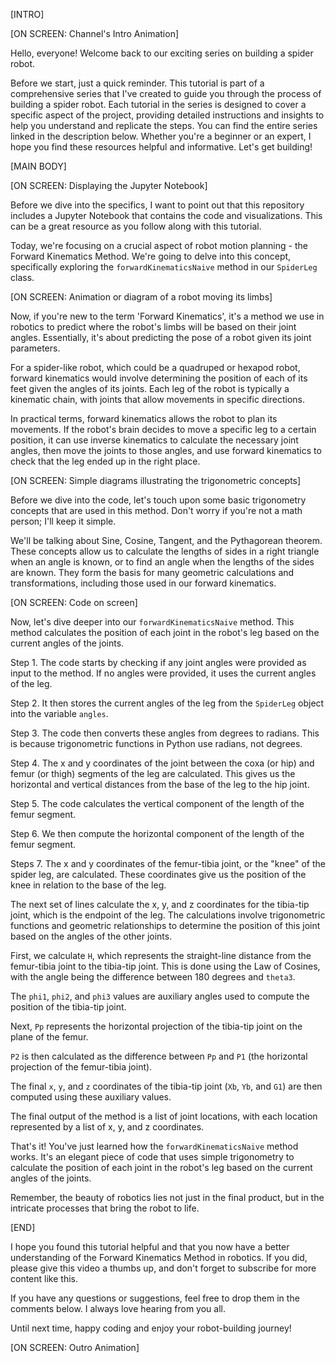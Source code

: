 [INTRO]

[ON SCREEN: Channel's Intro Animation]

Hello, everyone! Welcome back to our exciting series on building a spider robot. 

Before we start, just a quick reminder. This tutorial is part of a comprehensive series that I've created to guide you through the process of building a spider robot. Each tutorial in the series is designed to cover a specific aspect of the project, providing detailed instructions and insights to help you understand and replicate the steps. You can find the entire series linked in the description below. Whether you're a beginner or an expert, I hope you find these resources helpful and informative. Let's get building!

[MAIN BODY]

[ON SCREEN: Displaying the Jupyter Notebook]

Before we dive into the specifics, I want to point out that this repository includes a Jupyter Notebook that contains the code and visualizations. This can be a great resource as you follow along with this tutorial.

Today, we're focusing on a crucial aspect of robot motion planning - the Forward Kinematics Method. We're going to delve into this concept, specifically exploring the `forwardKinematicsNaive` method in our `SpiderLeg` class.

[ON SCREEN: Animation or diagram of a robot moving its limbs]

Now, if you're new to the term 'Forward Kinematics', it's a method we use in robotics to predict where the robot's limbs will be based on their joint angles. Essentially, it's about predicting the pose of a robot given its joint parameters.

For a spider-like robot, which could be a quadruped or hexapod robot, forward kinematics would involve determining the position of each of its feet given the angles of its joints. Each leg of the robot is typically a kinematic chain, with joints that allow movements in specific directions.

In practical terms, forward kinematics allows the robot to plan its movements. If the robot's brain decides to move a specific leg to a certain position, it can use inverse kinematics to calculate the necessary joint angles, then move the joints to those angles, and use forward kinematics to check that the leg ended up in the right place.

[ON SCREEN: Simple diagrams illustrating the trigonometric concepts]

Before we dive into the code, let's touch upon some basic trigonometry concepts that are used in this method. Don't worry if you're not a math person; I'll keep it simple.

We'll be talking about Sine, Cosine, Tangent, and the Pythagorean theorem. These concepts allow us to calculate the lengths of sides in a right triangle when an angle is known, or to find an angle when the lengths of the sides are known. They form the basis for many geometric calculations and transformations, including those used in our forward kinematics.

[ON SCREEN: Code on screen]

Now, let's dive deeper into our `forwardKinematicsNaive` method. This method calculates the position of each joint in the robot's leg based on the current angles of the joints.

Step 1. The code starts by checking if any joint angles were provided as input to the method. If no angles were provided, it uses the current angles of the leg.

Step 2. It then stores the current angles of the leg from the `SpiderLeg` object into the variable `angles`.

Step 3. The code then converts these angles from degrees to radians. This is because trigonometric functions in Python use radians, not degrees.

Step 4. The x and y coordinates of the joint between the coxa (or hip) and femur (or thigh) segments of the leg are calculated. This gives us the horizontal and vertical distances from the base of the leg to the hip joint.

Step 5. The code calculates the vertical component of the length of the femur segment. 

Step 6. We then compute the horizontal component of the length of the femur segment.

Steps 7. The x and y coordinates of the femur-tibia joint, or the "knee" of the spider leg, are calculated. These coordinates give us the position of the knee in relation to the base of the leg.

The next set of lines calculate the x, y, and z coordinates for the tibia-tip joint, which is the endpoint of the leg. The calculations involve trigonometric functions and geometric relationships to determine the position of this joint based on the angles of the other joints.

First, we calculate `H`, which represents the straight-line distance from the femur-tibia joint to the tibia-tip joint. This is done using the Law of Cosines, with the angle being the difference between 180 degrees and `theta3`. 

The `phi1`, `phi2`, and `phi3` values are auxiliary angles used to compute the position of the tibia-tip joint. 

Next, `Pp` represents the horizontal projection of the tibia-tip joint on the plane of the femur. 

`P2` is then calculated as the difference between `Pp` and `P1` (the horizontal projection of the femur-tibia joint). 

The final `x`, `y`, and `z` coordinates of the tibia-tip joint (`Xb`, `Yb`, and `G1`) are then computed using these auxiliary values.

The final output of the method is a list of joint locations, with each location represented by a list of x, y, and z coordinates.

That's it! You've just learned how the `forwardKinematicsNaive` method works. It's an elegant piece of code that uses simple trigonometry to calculate the position of each joint in the robot's leg based on the current angles of the joints.

Remember, the beauty of robotics lies not just in the final product, but in the intricate processes that bring the robot to life. 


[END]

I hope you found this tutorial helpful and that you now have a better understanding of the Forward Kinematics Method in robotics. If you did, please give this video a thumbs up, and don't forget to subscribe for more content like this. 

If you have any questions or suggestions, feel free to drop them in the comments below. I always love hearing from you all.

Until next time, happy coding and enjoy your robot-building journey!

[ON SCREEN: Outro Animation]
